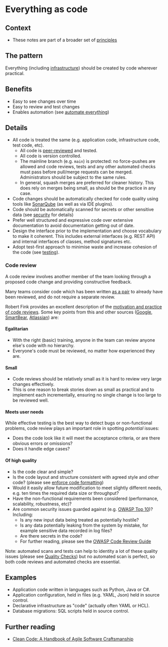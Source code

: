 # Everything as code

## Context

* These notes are part of a broader set of [principles](../principles.md)

## The pattern

Everything (including [infrastructure](../practices/cloud-services.md)) should be created by code wherever practical.

## Benefits

* Easy to see changes over time
* Easy to review and test changes
* Enables automation (see [automate everything](automate-everything.md))

## Details

* All code is treated the same (e.g. application code, infrastructure code, test code, etc).
  * All code is [peer-reviewed](#code-review) and tested.
  * All code is version controlled.
  * The mainline branch (e.g. `main`) is protected: no force-pushes are allowed and code reviews, tests and any other automated checks must pass before pull/merge requests can be merged. Administrators should be subject to the same rules.
  * In general, squash merges are preferred for cleaner history. This does rely on merges being small, as should be the practice in any case.
* Code changes should be automatically checked for code quality using tools like [SonarQube](../tools/sonarqube.md) (as well as via IDE plugins).
* Code should be automatically scanned for secrets or other sensitive data (see [security](../practices/security.md) for details)
* Prefer well structured and expressive code over extensive documentation to avoid documentation getting out of date.
* Design the interface prior to the implementation and choose vocabulary to make it coherent. This includes external interfaces (e.g. REST API) and internal interfaces of classes, method signatures etc.
* Adopt test-first approach to minimise waste and increase cohesion of the code (see [testing](../practices/testing.md)).

### Code review

A code review involves another member of the team looking through a proposed code change and providing constructive feedback.

Many teams consider code which has been written [as a pair](https://martinfowler.com/articles/on-pair-programming.html) to already have been reviewed, and do not require a separate review.

Robert Fink provides an excellent description of the [motivation and practice of code reviews](https://medium.com/palantir/code-review-best-practices-19e02780015f). Some key points from this and other sources ([Google](https://google.github.io/eng-practices/review/reviewer/), [SmartBear](https://smartbear.com/learn/code-review/best-practices-for-peer-code-review/), [Atlassian](https://www.atlassian.com/agile/software-development/code-reviews)) are:

#### Egalitarian

* With the right (basic) training, anyone in the team can review anyone else's code with no hierarchy.
* Everyone's code must be reviewed, no matter how experienced they are.

#### Small

* Code reviews should be relatively small as it is hard to review very large changes effectively.
* This is one reason to break stories down as small as practical and to implement each incrementally, ensuring no single change is too large to be reviewed well.

#### Meets user needs

While effective testing is the best way to detect bugs or non-functional problems, code review plays an important role in spotting _potential_ issues:

* Does the code look like it will meet the acceptance criteria, or are there obvious errors or omissions?
* Does it handle edge cases?

#### Of high quality

* Is the code clear and simple?
* Is the code layout and structure consistent with agreed style and other code? (please see [enforce code formatting](enforce-code-formatting.md))
* Would it easily allow future modification to meet slightly different needs, e.g. ten times the required data size or throughput?
* Have the non-functional requirements been considered (performance, scalability, robustness, etc)?
* Are common security issues guarded against (e.g. [OWASP Top 10](https://owasp.org/www-project-top-ten/))? Including:
  * Is any new input data being treated as potentially hostile?
  * Is any data potentially leaking from the system by mistake, for example sensitive data recorded in log files?
  * Are there secrets in the code?
  * For further reading, please see the [OWASP Code Review Guide](https://owasp.org/www-pdf-archive/OWASP_Code_Review_Guide_v2.pdf)

Note: automated scans and tests can help to identity a lot of these quality issues (please see [Quality Checks](../quality-checks.md)) but no automated scan is perfect, so both code reviews and automated checks are essential.

## Examples

* Application code written in languages such as Python, Java or C#.
* Application configuration, held in files (e.g. YAML, Json) held in source control.
* Declarative infrastructure as "code" (actually often YAML or HCL).
* Database migrations: SQL scripts held in source control.

## Further reading

* [Clean Code: A Handbook of Agile Software Craftsmanship](https://www.oreilly.com/library/view/clean-code-a/9780136083238/)
